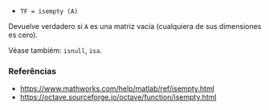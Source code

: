 - `TF = isempty (A)`

Devuelve verdadero si `A` es una matriz vacía (cualquiera de sus dimensiones es
cero).

Véase tambiém: `isnull`, `isa`.

### Referências

- https://www.mathworks.com/help/matlab/ref/isempty.html
- https://octave.sourceforge.io/octave/function/isempty.html
